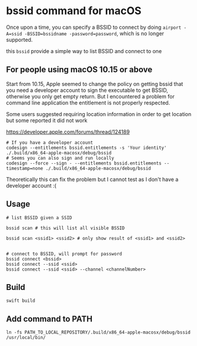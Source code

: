 # bssid command for macOS

Once upon a time, you can specify a BSSID to connect by doing `airport -A=ssid -BSSID=bssidname -password=password`, which is no longer supported.


this `bssid` provide a simple way to list BSSID and connect to one


## For people using macOS 10.15 or above

Start from 10.15, Apple seemed to change the policy on getting bssid that you need a developer account to sign the executable to get BSSID, otherwise you only get empty return.
But I encountered a problem for command line application the entitlement is not properly respected.

Some users suggested requiring location information in order to get location but some reported it did not work

https://developer.apple.com/forums/thread/124189


``` shell
# If you have a developer account
codesign --entitlements bssid.entitlements -s 'Your identity' ./.build/x86_64-apple-macosx/debug/bssid
# Seems you can also sign and run locally
codesign --force --sign - --entitlements bssid.entitlements --timestamp=none ./.build/x86_64-apple-macosx/debug/bssid
```

Theoretically this can fix the problem but I cannot test as I don't have a developer account :(

## Usage

``` shell
# list BSSID given a SSID

bssid scan # this will list all visible BSSID

bssid scan <ssid1> <ssid2> # only show result of <ssid1> and <ssid2>


# connect to BSSID, will prompt for password
bssid connect <bssid>
bssid connect --ssid <ssid>
bssid connect --ssid <ssid> --channel <channelNumber>
```

## Build

``` shell
swift build
```

## Add command to PATH

```
ln -fs PATH_TO_LOCAL_REPOSITORY/.build/x86_64-apple-macosx/debug/bssid /usr/local/bin/
```
